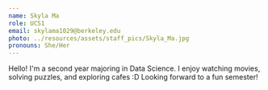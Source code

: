 ```yaml
---
name: Skyla Ma
role: UCS1 
email: skylama1029@berkeley.edu
photo: ../resources/assets/staff_pics/Skyla_Ma.jpg
pronouns: She/Her
---
```

Hello! I'm a second year majoring in Data Science. I enjoy watching movies, solving puzzles, and exploring cafes :D Looking forward to a fun semester!